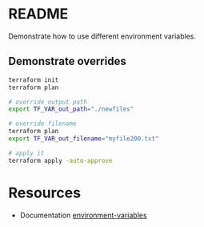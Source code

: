# README
Demonstrate how to use different environment variables.

## Demonstrate overrides
```sh
terraform init
terraform plan

# override output path
export TF_VAR_out_path="./newfiles"

# override filename
terraform plan
export TF_VAR_out_filename="myfile200.txt"

# apply it
terraform apply -auto-approve
```


# Resources 
* Documentation [environment-variables](https://www.terraform.io/docs/cli/config/environment-variables.html)  

